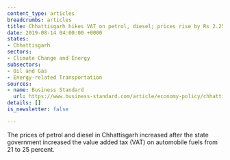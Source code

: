 ```yaml
---
content_type: articles
breadcrumbs: articles
title: Chhattisgarh hikes VAT on petrol, diesel; prices rise by Rs 2.25 per litre
date: 2019-08-14 04:00:00 +0000
states:
- Chhattisgarh
sectors:
- Climate Change and Energy
subsectors:
- Oil and Gas
- Energy-related Transportation
sources:
- name: Business Standard
  url: https://www.business-standard.com/article/economy-policy/chhattisgarh-hikes-vat-on-petrol-diesel-prices-rise-by-rs-2-25-per-litre-119080801051_1.html
details: []
is_newsletter: false

---
```

The prices of petrol and diesel in Chhattisgarh increased after the state government increased the value added tax (VAT) on automobile fuels from 21 to 25 percent.
